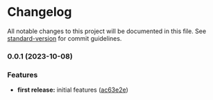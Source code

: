 # Changelog

All notable changes to this project will be documented in this file. See [standard-version](https://github.com/conventional-changelog/standard-version) for commit guidelines.

### 0.0.1 (2023-10-08)


### Features

* **first release:** initial features ([ac63e2e](https://github.com/chrisrickenbacher/nuxt-static-signage/commit/ac63e2e6d997ada27242da63e835514fd0f68fcc))
